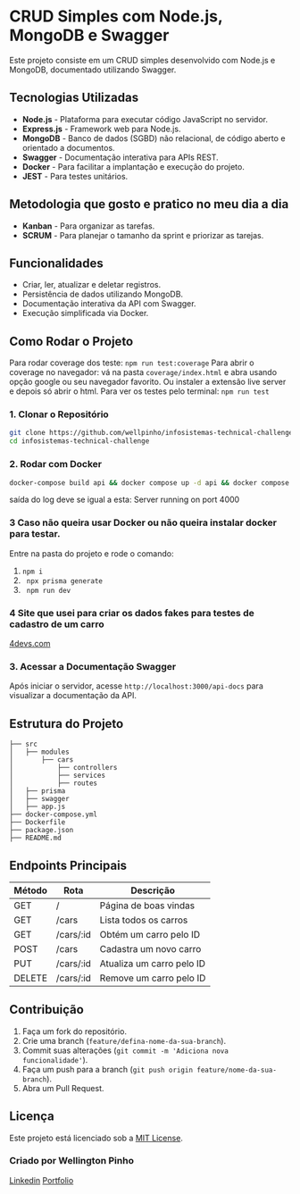 # CRUD Simples com Node.js, MongoDB e Swagger

Este projeto consiste em um CRUD simples desenvolvido com Node.js e MongoDB, documentado utilizando Swagger.

## Tecnologias Utilizadas

- **Node.js** - Plataforma para executar código JavaScript no servidor.
- **Express.js** - Framework web para Node.js.
- **MongoDB** - Banco de dados (SGBD) não relacional, de código aberto e orientado a documentos.
- **Swagger** - Documentação interativa para APIs REST.
- **Docker** - Para facilitar a implantação e execução do projeto.
- **JEST** - Para testes unitários.

## Metodologia que gosto e pratico no meu dia a dia

- **Kanban** - Para organizar as tarefas.
- **SCRUM** - Para planejar o tamanho da sprint e priorizar as tarejas.

## Funcionalidades

- Criar, ler, atualizar e deletar registros.
- Persistência de dados utilizando MongoDB.
- Documentação interativa da API com Swagger.
- Execução simplificada via Docker.

## Como Rodar o Projeto

Para rodar coverage dos teste: `npm run test:coverage`
Para abrir o coverage no navegador: vá na pasta `coverage/index.html` e abra usando opção google ou seu navegador favorito. Ou instaler a extensão live server e depois só abrir o html.
Para ver os testes pelo terminal: `npm run test`

### 1. Clonar o Repositório

```bash
git clone https://github.com/wellpinho/infosistemas-technical-challenge.git
cd infosistemas-technical-challenge
```

### 2. Rodar com Docker

```bash
docker-compose build api && docker compose up -d api && docker compose logs -f api
```

saída do log deve se igual a esta: Server running on port 4000

### 3 Caso não queira usar Docker ou não queira instalar docker para testar.

Entre na pasta do projeto e rode o comando:

1. `npm i`
2. ` npx prisma generate`
3. ` npm run dev`

### 4 Site que usei para criar os dados fakes para testes de cadastro de um carro

[4devs.com](https://www.4devs.com.br/gerador_de_veiculos)

### 3. Acessar a Documentação Swagger

Após iniciar o servidor, acesse `http://localhost:3000/api-docs` para visualizar a documentação da API.

## Estrutura do Projeto

```
├── src
│   ├── modules
│       ├── cars
│           ├── controllers
│           ├── services
│           ├── routes
│   ├── prisma
│   ├── swagger
│   ├── app.js
├── docker-compose.yml
├── Dockerfile
├── package.json
├── README.md
```

## Endpoints Principais

| Método | Rota      | Descrição                 |
| ------ | --------- | ------------------------- |
| GET    | /         | Página de boas vindas     |
| GET    | /cars     | Lista todos os carros     |
| GET    | /cars/:id | Obtém um carro pelo ID    |
| POST   | /cars     | Cadastra um novo carro    |
| PUT    | /cars/:id | Atualiza um carro pelo ID |
| DELETE | /cars/:id | Remove um carro pelo ID   |

## Contribuição

1. Faça um fork do repositório.
2. Crie uma branch (`feature/defina-nome-da-sua-branch`).
3. Commit suas alterações (`git commit -m 'Adiciona nova funcionalidade'`).
4. Faça um push para a branch (`git push origin feature/nome-da-sua-branch`).
5. Abra um Pull Request.

## Licença

Este projeto está licenciado sob a [MIT License](LICENSE).

### Criado por Wellington Pinho

[Linkedin](https://www.linkedin.com/in/wellpinho/)
[Portfolio](https://wellpinho.com)
